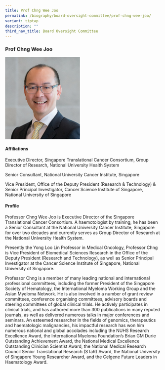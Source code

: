 ```yaml
---
title: Prof Chng Wee Joo
permalink: /biography/board-oversight-committee/prof-chng-wee-joo/
variant: tiptap
description: ""
third_nav_title: Board Oversight Committee
---
```

<h3>Prof Chng Wee Joo</h3><div class="isomer-image-wrapper"><img style="width: 48%;" height="auto" width="100%" alt="" src="/images/Biography/Board Oversight Committee/Photo_CWJ_resized.png"></div><h4>Affiliations</h4><p>Executive Director, Singapore Translational Cancer Consortium, Group Director of Research, National University Health System</p><p>Senior Consultant, National University Cancer Institute, Singapore</p><p>Vice President, Office of the Deputy President (Research &amp; Technology) &amp; Senior Principal Investigator, Cancer Science Institute of Singapore, National University of Singapore</p><h4>Profile</h4><p>Professor Chng Wee Joo is Executive Director of the Singapore Translational Cancer Consortium. A haemotologist by training, he has been a Senior Consultant at the National University Cancer Institute, Singapore for over two decades and currently serves as Group Director of Research at the National University Health System.</p><p>Presently the Yong Loo Lin Professor in Medical Oncology, Professor Chng is Vice President of Biomedical Sciences Research in the Office of the Deputy President (Research and Technology), as well as Senior Principal Investigator at the Cancer Science Institute of Singapore, National University of Singapore.</p><p>Professor Chng is a member of many leading national and international professional committees, including the former President of the Singapore Society of Hematology, the International Myeloma Working Group and the Asian Myeloma Network. He is also involved in a number of grant review committees, conference organising committees, advisory boards and steering committees of global clinical trials. He actively participates in clinical trials, and has authored more than 300 publications in many reputed journals, as well as delivered numerous talks in major conferences and seminars. An esteemed researcher in the fields of genomics, therapeutics and haematologic malignancies, his impactful research has won him numerous national and global accolades including the NUHS Research Excellence Award, the International Myeloma Foundation’s Brian GM Durie Outstanding Achievement Award, the National Medical Excellence Outstanding Clinician Scientist Award, the National Medical Research Council Senior Translational Research (STaR) Award, the National University of Singapore Young Researcher Award, and the Celgene Future Leaders in Haematology Award.</p>